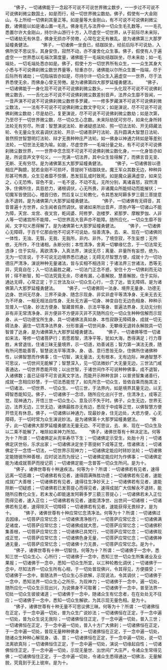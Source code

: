 <!-- { "loadSidebar": true } -->
　　“佛子，一切诸佛能于一念起不可说不可说世界微尘数步，一一步过不可说不可说佛刹微尘数国土，如是而行，经一切世界微尘数劫。佛子，假使有一大金刚山，与上所经一切佛刹其量正等。如是量等大金刚山，有不可说不可说佛刹微尘数，诸佛能以如是诸山置一毛孔。佛身毛孔与法界中一切众生毛孔数等，一一毛孔悉置尔许大金刚山，持尔许山游行十方，入尽虚空一切世界，从于前际尽未来际，一切诸劫无有休息，佛身无损亦不劳倦，心常在定无有散乱。是为诸佛第三大那罗延幢勇健法。
　　“佛子，一切诸佛一坐食已，结跏趺坐，经前后际不可说劫，入佛所受不思议乐，其身安住，寂然不动，亦不废舍化众生事。佛子，假使有人于遍虚空一一世界悉以毛端次第度量，诸佛能于一毛端处结跏趺坐，尽未来劫；如一毛端处，一切毛端处悉亦如是。佛子，假使十方一切世界所有众生，一一众生其身大小悉与不可说佛刹微尘数世界量等，轻重亦尔，诸佛能以尔所众生置一指端，尽于后际所有诸劫；一切指端皆亦如是，尽持尔许一切众生入遍虚空一一世界，尽于法界悉使无余，而佛身心曾无劳倦。是为诸佛第四大那罗延幢勇健法。
　　“佛子，一切诸佛能于一身化现不可说不可说佛刹微尘数头，一一头化现不可说不可说佛刹微尘数舌，一一舌化出不可说不可说佛刹微尘数差别音声，法界众生靡不皆闻，一一音声演不可说不可说佛刹微尘数修多罗藏，一一修多罗藏演不可说不可说佛刹微尘数法，一一法有不可说不可说佛刹微尘数文字句义；如是演说，尽不可说不可说佛刹微尘数劫；尽是劫已，复更演说，尽不可说不可说佛刹微尘数劫；如是次第，乃至尽于一切世界微尘数，尽一切众生心念数。未来际劫犹可穷尽，如来化身所转法轮无有穷尽。所谓：智慧演说法轮、断诸疑惑法轮、照一切法法轮、开无碍藏法轮、令无量众生欢喜调伏法轮、开示一切诸菩萨行法轮、高升圆满大智慧日法轮、普然照世智慧明灯法轮、辩才无畏种种庄严法轮。如一佛身以神通力转如是等差别法轮，一切世法无能为喻。如是，尽虚空界一一毛端分量之处，有不可说不可说佛刹微尘数世界，一一世界中念念现不可说不可说佛刹微尘数化身，一一化身皆亦如是，所说音声文字句义，一一充满一切法界，其中众生皆得解了，而佛言音无变、无断、无有穷尽。是为诸佛第五大那罗延幢勇健法。
　　“佛子，一切诸佛皆以德相庄严胸臆，犹若金刚不可损坏，菩提树下结跏趺坐。魔王军众其数无边，种种异形甚可怖畏，众生见者靡不惊慑，悉发狂乱或时致死。如是魔众遍满虚空，如来见之，心无恐怖，容色不变，一毛不竖，不动不乱，无所分别，离诸喜怒，寂然清净，住佛所住，具慈悲力，诸根调伏，心无所畏，非诸魔众所能倾动而能摧伏；一切魔军皆使回心，稽首归依，然后复以三轮教化，令其悉发阿耨多罗三藐三菩提意永不退转。是为诸佛第六大那罗延幢勇健法。
　　“佛子，一切诸佛有无碍音，其音普遍十方世界，众生闻者自然调伏。彼诸如来所出音声，须弥卢等一切诸山不能为障，天宫、龙宫、夜叉宫，乾闼婆、阿修罗、迦楼罗、紧那罗、摩睺罗伽、人非人等一切诸宫所不能障，一切世界高大音声亦不能障。随所应化，一切众生靡不皆闻，文字句义悉得解了。是为诸佛第七大那罗延幢勇健法。
　　“佛子，一切诸佛心无障碍，于百千亿那由他不可说不可说劫，恒善清净。去、来、现在一切诸佛同一体性，无浊、无翳，无我、无我所，非内、非外，了境空寂，不生妄想；无所依，无所作，不住诸相，永断分别；本性清净，舍离一切攀缘忆念，于一切法常无违诤；住于实际，离欲清净，入真法界，演说无尽；离量、非量所有妄想，绝为、无为一切言说，于不可说无边境界悉已通达；无碍无尽智慧方便，成就十力一切功德庄严清净，演说种种无量诸法，皆与实相不相违背；于诸法界三世诸法，悉等无异，究竟自在；入一切法最胜之藏，一切法门正念不惑，安住十方一切佛刹而无动转；得不断智，知一切法究竟无余，尽诸有漏，心善解脱，慧善解脱，住于实际，通达无碍，心常正定；于三世法及以一切众生心行，一念了达，皆无障碍。是为诸佛第八大那罗延幢勇健法。
　　“佛子，一切诸佛同一法身、境界无量身、功德无边身、世间无尽身、三界不染身、随念示现身、非实非虚平等清净身、无来无去无为不坏身、一相无相法自性身、无处无方遍一切身、神变自在无边色相身、种种示现普入一切身、妙法方便身、智藏普照身、示法平等身、普遍法界身、无动无分别非有非无常清净身、非方便非不方便非灭非不灭随所应化一切众生种种信解而示现身、从一切功德宝所生身、具一切诸佛法真如身、本性寂静无障碍身、成就一切无碍法身、遍住一切清净法界身、分形普遍一切世间身、无攀缘无退转永解脱具一切智普了达身，是为诸佛第九大那罗延幢勇健法。
　　“佛子，一切诸佛等悟一切诸如来法，等修一切诸菩萨行；若愿若智，清净平等，犹如大海，悉得满足；行力尊胜，未曾退怯，住诸三昧无量境界，示一切道，劝善诫恶；智力第一演法无畏，随有所问悉能善答，智慧说法平等清净，身、语、意行悉皆无杂，住佛所住诸佛种性，以佛智慧而作佛事；住一切智，演无量法，无有根本，无有边际，神通智慧不可思议，一切世间无能解了；智慧深入，见一切法微妙广大无量无边，三世法门咸善通达，一切世界悉能开晓；以出世智，于诸世间作不可说种种佛事，成不退智，入诸佛数；虽已证得不可言说离文字法，而能开示种种言辞；以普贤智集诸善行，成就一念相应妙慧，于一切法悉能觉了，如先所念一切众生，皆依自乘而施其法；一切诸法、一切世界、一切众生、一切三世，于法界内，如是境界其量无边，以无碍智悉能知见。佛子，一切诸佛于一念顷，随所应化出兴于世，住清净土，成等正觉，现神通力，开悟三世一切众生心、意及识不失于时。佛子，众生无边，世界无边，法界无边，三世无边，诸佛最胜亦无有边，悉现于中成等正觉，以佛智慧方便开悟无有休息。佛子，一切诸佛以神通力，现最妙身，住无边处，大悲方便，心无障碍，于一切时常为众生演说妙法。是为诸佛第十大那罗延幢勇健法。
　　“佛子，此一切诸佛大那罗延幢勇健法无量无边、不可思议，去、来、现在一切众生及以二乘不能解了，唯除如来神力所加。
　　“佛子，诸佛世尊有十种决定法。何等为十？所谓：一切诸佛定从兜率寿尽下生；一切诸佛定示受生，处胎十月；一切诸佛定厌世俗，乐求出家；一切诸佛决定坐于菩提树下成等正觉，悟诸佛法；一切诸佛定于一念悟一切法，一切世界示现神力；一切诸佛定能应时转妙法轮；一切诸佛定能随彼所种善根，应时说法而为授记；一切诸佛定能应时为作佛事；一切诸佛定能为诸成就菩萨而授记莂；一切诸佛定能一念普答一切众生所问。是为十。
　　“佛子，诸佛世尊有十种速疾法。何等为十？所谓：一切诸佛若有见者，速得远离一切恶趣；一切诸佛若有见者，速得圆满殊胜功德；一切诸佛若有见者，速能成就广大善根；一切诸佛若有见者，速得往生净妙天上；一切诸佛若有见者，速能除断一切疑惑；一切诸佛若已发菩提心而得见者，速得成就广大信解永不退转，能随所应教化众生，若未发心即能速发阿耨多罗三藐三菩提心；一切诸佛若未入正位而得见者，速入正位；一切诸佛若有见者，速能清净世、出世间一切诸根；一切诸佛若有见者，速得除灭一切障碍；一切诸佛若有见者，速能获得无畏辩才。是为十。
　　“佛子，诸佛世尊有十种应常忆念清净法。何等为十？所谓：一切诸佛过去因缘，一切菩萨应常忆念；一切诸佛清净胜行，一切菩萨应常忆念；一切诸佛满足诸度，一切菩萨应常忆念；一切诸佛成就大愿，一切菩萨应常忆念；一切诸佛积集善根，一切菩萨应常忆念；一切诸佛已具梵行，一切菩萨应常忆念；一切诸佛现成正觉，一切菩萨应常忆念；一切诸佛色身无量，一切菩萨应常忆念；一切诸佛神通无量，一切菩萨应常忆念；一切诸佛十力无畏，一切菩萨应常忆念。是为十。
　　“佛子，诸佛世尊有十种一切智住。何等为十？所谓：一切诸佛于一念中，悉知三世一切众生心、心所行；一切诸佛于一念中，悉知三世一切众生所集诸业及业果报；一切诸佛于一念中，悉知一切众生所宜，以三种轮教化调伏；一切诸佛于一念中，尽知法界一切众生所有心相，于一切处普现佛兴，令其得见，方便摄受；一切诸佛于一念中，普随法界一切众生心乐欲解，示现说法，令其调伏；一切诸佛于一念中，悉知法界一切众生心之所乐，为现神力；一切诸佛于一念中，遍一切处，随所应化一切众生示现出兴，为说佛身不可取著；一切诸佛于一念中，普至法界一切处一切众生彼彼诸道；一切诸佛于一念中，随诸众生有忆念者，在在处处无不往应；一切诸佛于一念中，悉知一切众生解欲，为其示现无量色相。是为十。
　　“佛子，诸佛世尊有十种无量不可思议佛三昧。何等为十？所谓：一切诸佛恒在正定，于一念中遍一切处，普为众生广说妙法；一切诸佛恒在正定，于一念中遍一切处，普为众生说无我际；一切诸佛恒住正定，于一念中遍一切处，普入三世；一切诸佛恒在正定，于一念中遍一切处，普入十方广大佛刹；一切诸佛恒在正定，于一念中遍一切处，普现无量种种佛身；一切诸佛恒在正定，于一念中遍一切处，随诸众生种种心解现身、语、意；一切诸佛恒在正定，于一念中遍一切处，说一切法离欲真际；一切诸佛恒住正定，于一念中遍一切处，演说一切缘起自性；一切诸佛恒住正定，于一念中遍一切处，示现无量世、出世间广大庄严，令诸众生常得见佛；一切诸佛恒住正定，于一念中遍一切处，令诸众生悉得通达一切佛法、无量解脱，究竟到于无上彼岸。是为十。
